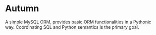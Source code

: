 # Autumn

A simple MySQL ORM, provides basic ORM functionalities in a Pythonic way. Coordinating SQL and Python semantics is the primary goal.
